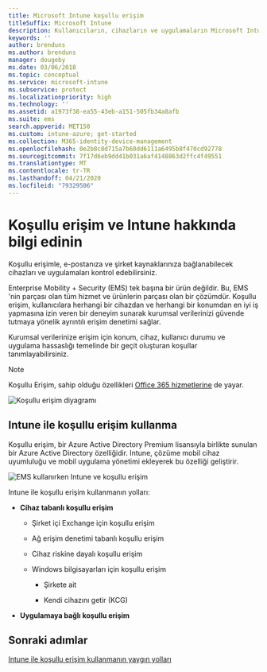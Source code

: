 ```yaml
---
title: Microsoft Intune koşullu erişim
titleSuffix: Microsoft Intune
description: Kullanıcıların, cihazların ve uygulamaların Microsoft Intune içindeki şirket kaynaklarına erişmek için karşılaması gereken koşulları nasıl tanımlayacağınızı öğrenin.
keywords: ''
author: brenduns
ms.author: brenduns
manager: dougeby
ms.date: 03/06/2018
ms.topic: conceptual
ms.service: microsoft-intune
ms.subservice: protect
ms.localizationpriority: high
ms.technology: ''
ms.assetid: a1973f38-ea55-43eb-a151-505fb34a8afb
ms.suite: ems
search.appverid: MET150
ms.custom: intune-azure; get-started
ms.collection: M365-identity-device-management
ms.openlocfilehash: 0e2b8c8d715a7b60dd6111a6495b8f470cd92778
ms.sourcegitcommit: 7f17d6eb9dd41b031a6af4148863d2ffc4f49551
ms.translationtype: MT
ms.contentlocale: tr-TR
ms.lasthandoff: 04/21/2020
ms.locfileid: "79329506"
---
```

# <a name="learn-about-conditional-access-and-intune"></a>Koşullu erişim ve Intune hakkında bilgi edinin

Koşullu erişimle, e-postanıza ve şirket kaynaklarınıza bağlanabilecek cihazları ve uygulamaları kontrol edebilirsiniz. 

Enterprise Mobility + Security (EMS) tek başına bir ürün değildir. Bu, EMS 'nin parçası olan tüm hizmet ve ürünlerin parçası olan bir çözümdür. Koşullu erişim, kullanıcılara herhangi bir cihazdan ve herhangi bir konumdan en iyi iş yapmasına izin veren bir deneyim sunarak kurumsal verilerinizi güvende tutmaya yönelik ayrıntılı erişim denetimi sağlar.

Kurumsal verilerinize erişim için konum, cihaz, kullanıcı durumu ve uygulama hassaslığı temelinde bir geçit oluşturan koşullar tanımlayabilirsiniz.

> [!NOTE]
> Koşullu Erişim, sahip olduğu özellikleri [Office 365 hizmetlerine](https://docs.microsoft.com/office365/enterprise/office-365-client-support-conditional-access) de yayar.

![Koşullu erişim diyagramı](./media/conditional-access/ca-diagram-1.png)

## <a name="use-conditional-access-with-intune"></a>Intune ile koşullu erişim kullanma

Koşullu erişim, bir Azure Active Directory Premium lisansıyla birlikte sunulan bir Azure Active Directory özelliğidir. Intune, çözüme mobil cihaz uyumluluğu ve mobil uygulama yönetimi ekleyerek bu özelliği geliştirir. 

![EMS kullanırken Intune ve koşullu erişim](./media/conditional-access/intune-with-ca-1.png)

Intune ile koşullu erişim kullanmanın yolları:

- **Cihaz tabanlı koşullu erişim**

  - Şirket içi Exchange için koşullu erişim

  - Ağ erişim denetimi tabanlı koşullu erişim

  - Cihaz riskine dayalı koşullu erişim

  - Windows bilgisayarları için koşullu erişim

    - Şirkete ait

    - Kendi cihazını getir (KCG)

- **Uygulamaya bağlı koşullu erişim**

## <a name="next-steps"></a>Sonraki adımlar

[Intune ile koşullu erişim kullanmanın yaygın yolları](conditional-access-intune-common-ways-use.md)
